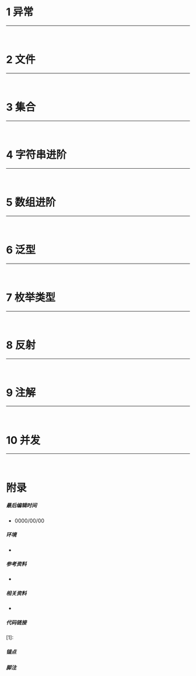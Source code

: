 # 1	异常



---

<div STYLE="page-break-after: always;"><br></div>

# 2	文件

---

<div STYLE="page-break-after: always;"><br></div>

# 3	集合

---

<div STYLE="page-break-after: always;"><br></div>

# 4	字符串进阶

---

<div STYLE="page-break-after: always;"><br></div>

# 5	数组进阶

---

<div STYLE="page-break-after: always;"><br></div>

# 6	泛型

---

<div STYLE="page-break-after: always;"><br></div>

# 7	枚举类型

---

<div STYLE="page-break-after: always;"><br></div>

# 8	反射

---

<div STYLE="page-break-after: always;"><br></div>

# 9	注解

---

<div STYLE="page-break-after: always;"><br></div>

# 10	并发

---

<div STYLE="page-break-after: always;"><br></div>

# 附录

##### 最后编辑时间

- 0000/00/00

##### 环境

- 

##### 参考资料

- 

##### 相关资料

- 

##### 代码链接

[1]:

##### 锚点

[](#1) 

##### 脚注

[^xxx]: 

